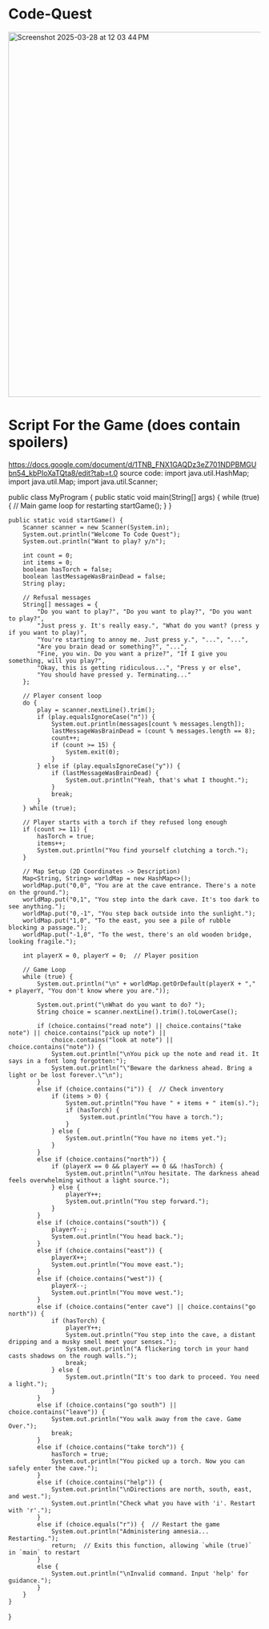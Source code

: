 # Code-Quest



<img width="728" alt="Screenshot 2025-03-28 at 12 03 44 PM" src="https://github.com/user-attachments/assets/7e0a8d49-2f0e-4f4f-9170-1dc3be3106fd" />

# Script For the Game (does contain spoilers)


https://docs.google.com/document/d/1TNB_FNX1GAQDz3eZ701NDPBMGUbn54_kbPIoXaTQta8/edit?tab=t.0
source code:
import java.util.HashMap;
import java.util.Map;
import java.util.Scanner;

public class MyProgram {
    public static void main(String[] args) {
        while (true) {  // Main game loop for restarting
            startGame();
        }
    }

    public static void startGame() {
        Scanner scanner = new Scanner(System.in);
        System.out.println("Welcome To Code Quest");
        System.out.println("Want to play? y/n");

        int count = 0;
        int items = 0;
        boolean hasTorch = false;
        boolean lastMessageWasBrainDead = false;
        String play;

        // Refusal messages
        String[] messages = {
            "Do you want to play?", "Do you want to play?", "Do you want to play?",
            "Just press y. It's really easy.", "What do you want? (press y if you want to play)",
            "You're starting to annoy me. Just press y.", "...", "...",
            "Are you brain dead or something?", "...", 
            "Fine, you win. Do you want a prize?", "If I give you something, will you play?",
            "Okay, this is getting ridiculous...", "Press y or else",
            "You should have pressed y. Terminating..."
        };

        // Player consent loop
        do {
            play = scanner.nextLine().trim();
            if (play.equalsIgnoreCase("n")) {
                System.out.println(messages[count % messages.length]);
                lastMessageWasBrainDead = (count % messages.length == 8);
                count++;
                if (count >= 15) {
                    System.exit(0);
                }
            } else if (play.equalsIgnoreCase("y")) {
                if (lastMessageWasBrainDead) {
                    System.out.println("Yeah, that's what I thought.");
                }
                break;
            }
        } while (true);

        // Player starts with a torch if they refused long enough
        if (count >= 11) {
            hasTorch = true;
            items++;
            System.out.println("You find yourself clutching a torch.");
        }

        // Map Setup (2D Coordinates -> Description)
        Map<String, String> worldMap = new HashMap<>();
        worldMap.put("0,0", "You are at the cave entrance. There's a note on the ground.");
        worldMap.put("0,1", "You step into the dark cave. It's too dark to see anything.");
        worldMap.put("0,-1", "You step back outside into the sunlight.");
        worldMap.put("1,0", "To the east, you see a pile of rubble blocking a passage.");
        worldMap.put("-1,0", "To the west, there's an old wooden bridge, looking fragile.");

        int playerX = 0, playerY = 0;  // Player position

        // Game Loop
        while (true) {
            System.out.println("\n" + worldMap.getOrDefault(playerX + "," + playerY, "You don't know where you are."));

            System.out.print("\nWhat do you want to do? ");
            String choice = scanner.nextLine().trim().toLowerCase();

            if (choice.contains("read note") || choice.contains("take note") || choice.contains("pick up note") || 
                choice.contains("look at note") || choice.contains("note")) {
                System.out.println("\nYou pick up the note and read it. It says in a font long forgotten:");
                System.out.println("\"Beware the darkness ahead. Bring a light or be lost forever.\"\n");
            } 
            else if (choice.contains("i")) {  // Check inventory
                if (items > 0) {
                    System.out.println("You have " + items + " item(s).");
                    if (hasTorch) {
                        System.out.println("You have a torch.");
                    }
                } else {
                    System.out.println("You have no items yet.");
                }
            } 
            else if (choice.contains("north")) {
                if (playerX == 0 && playerY == 0 && !hasTorch) {
                    System.out.println("\nYou hesitate. The darkness ahead feels overwhelming without a light source.");
                } else {
                    playerY++; 
                    System.out.println("You step forward.");
                }
            } 
            else if (choice.contains("south")) {
                playerY--;  
                System.out.println("You head back.");
            } 
            else if (choice.contains("east")) {
                playerX++; 
                System.out.println("You move east.");
            } 
            else if (choice.contains("west")) {
                playerX--; 
                System.out.println("You move west.");
            } 
            else if (choice.contains("enter cave") || choice.contains("go north")) {
                if (hasTorch) {
                    playerY++; 
                    System.out.println("You step into the cave, a distant dripping and a musky smell meet your senses.");
                    System.out.println("A flickering torch in your hand casts shadows on the rough walls.");
                    break;
                } else {
                    System.out.println("It's too dark to proceed. You need a light.");
                }
            } 
            else if (choice.contains("go south") || choice.contains("leave")) {
                System.out.println("You walk away from the cave. Game Over.");
                break;
            } 
            else if (choice.contains("take torch")) {
                hasTorch = true;
                System.out.println("You picked up a torch. Now you can safely enter the cave.");
            } 
            else if (choice.contains("help")) {
                System.out.println("\nDirections are north, south, east, and west.");
                System.out.println("Check what you have with 'i'. Restart with 'r'.");
            } 
            else if (choice.equals("r")) {  // Restart the game
                System.out.println("Administering amnesia... Restarting.");
                return;  // Exits this function, allowing `while (true)` in `main` to restart
            } 
            else {
                System.out.println("\nInvalid command. Input 'help' for guidance.");
            }
        }
    }
}
